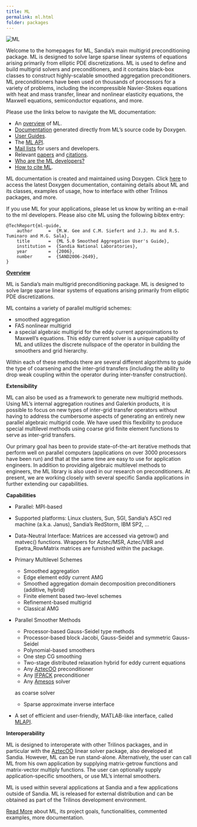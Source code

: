 ```yaml
---
title: ML
permalink: ml.html
folder: packages
---
```


![ML](http://trilinos.org/oldsite/packages/ml/ml.jpg)

Welcome to the homepages for ML, Sandia’s main multigrid preconditioning package. ML is designed to solve large sparse linear systems of equations arising primarily from elliptic PDE discretizations. ML is used to define and build multigrid solvers and preconditioners, and it contains black-box classes to construct highly-scalable smoothed aggregation preconditioners. ML preconditioners have been used on thousands of processors for a variety of problems, including the incompressible Navier-Stokes equations with heat and mass transfer, linear and nonlinear elasticity equations, the Maxwell equations, semiconductor equations, and more.

Please use the links below to navigate the ML documentation:

*   An [overview](http://trilinos.org/packages/ml#ml-overview) of ML.
*   [Documentation](http://trilinos.org/docs/dev/packages/ml/doc/html/index.html) generated directly from ML’s source code by Doxygen.
*   [User Guides](http://trilinos.org/packages/ml/ml-publications/#ml-user-guides "ML Publications").
*   The [ML API](http://trilinos.org/packages/ml/ml-api/).
*   [Mail lists](http://trilinos.org/oldsite/packages/ml/mail_lists.html) for users and developers.
*   Relevant [papers](http://trilinos.org/packages/ml/ml-publications/ "ML Publications") and [citations](http://trilinos.org/packages/ml/ml-citations/ "ML Citations").
*   [Who are the ML developers?](http://trilinos.org/oldsite/packages/ml/team.html)
*   [How to cite ML](#ml-how-to-cite).

ML documentation is created and maintained using Doxygen. Click [here](http://trilinos.sandia.gov/packages/ml/doxygen/development/inline/index.html) to access the latest Doxygen documentation, containing details about ML and its classes, examples of usage, how to interface with other Trilinos packages, and more.
 
If you use ML for your applications, please let us know by writing an e-mail to the ml developers. Please also cite ML using the following bibtex entry:

    @TechReport{ml-guide,
        author      =  {M.W. Gee and C.M. Siefert and J.J. Hu and R.S. Tuminaro and M.G. Sala},
        title       =  {ML 5.0 Smoothed Aggregation User's Guide},
        institution =  {Sandia National Laboratories},
        year        =  {2006},
        number      =  {SAND2006-2649},
    }

<a name="ml-overview"></a><span style="text-decoration: underline;">**Overview**</span>

ML is Sandia’s main multigrid preconditioning package. ML is designed to solve large sparse linear systems of equations arising primarily from elliptic PDE discretizations.

ML contains a variety of parallel multigrid schemes:

*   smoothed aggregation
*   FAS nonlinear multigrid
*   a special algebraic multigrid for the eddy current approximations to Maxwell’s equations. This eddy current solver is a unique capability of ML and utilizes the discrete nullspace of the operator in building the smoothers and grid hierarchy.

Within each of these methods there are several different algorithms to guide the type of coarsening and the inter-grid transfers (including the ability to drop weak coupling within the operator during inter-transfer construction).

**Extensibility**

ML can also be used as a framework to generate new multigrid methods. Using ML’s internal aggregation routines and Galerkin products, it is possible to focus on new types of inter-grid transfer operators without having to address the cumbersome aspects of generating an entirely new parallel algebraic multigrid code. We have used this flexibility to produce special multilevel methods using coarse grid finite element functions to serve as inter-grid transfers.

Our primary goal has been to provide state-of-the-art iterative methods that perform well on parallel computers (applications on over 3000 processors have been run) and that at the same time are easy to use for application engineers. In addition to providing algebraic multilevel methods to engineers, the ML library is also used in our research on preconditioners. At present, we are working closely with several specific Sandia applications in further extending our capabilities.

**Capabilities**

*   Parallel: MPI-based
*   Supported platforms: Linux clusters, Sun, SGI, Sandia’s ASCI red machine (a.k.a. Janus), Sandia’s RedStorm, IBM SP2, …
*   Data-Neutral Interface: Matrices are accessed via getrow() and matvec() functions. Wrappers for Aztec/MSR, Aztec/VBR and Epetra_RowMatrix matrices are furnished within the package.
*   Primary Multilevel Schemes
    *   Smoothed aggregation
    *   Edge element eddy current AMG
    *   Smoothed aggregation domain decomposition preconditioners (additive, hybrid)
    *   Finite element based two-level schemes
    *   Refinement-based multigrid
    *   Classical AMG
*   Parallel Smoother Methods

    *   Processor-based Gauss-Seidel type methods
    *   Processor-based block Jacobi, Gauss-Seidel and symmetric Gauss-Seidel
    *   Polynomial-based smoothers
    *   One step CG smoothing
    *   Two-stage distributed relaxation hybrid for eddy current equations
    *   Any [AztecOO](http://trilinos.org/packages/aztecoo/) preconditioner
    *   Any [IFPACK](http://trilinos.org/packages/ifpack/) preconditioner
    *   Any [Amesos](http://trilinos.org/packages/amesos/) solver

    as coarse solver

    *   Sparse approximate inverse interface
*   A set of efficient and user-friendly, MATLAB-like interface, called [MLAPI](http://trilinos.org/packages/ml/ml-api).

**Interoperability**

ML is designed to interoperate with other Trilinos packages, and in particular with the [AztecOO](http://trilinos.org/packages/aztecoo/) linear solver package, also developed at Sandia. However, ML can be run stand-alone. Alternatively, the user can call ML from his own application by supplying matrix-getrow functions and matrix-vector multiply functions. The user can optionally supply application-specific smoothers, or use ML’s internal smoothers.

ML is used within several applications at Sandia and a few applications outside of Sandia. ML is released for external distribution and can be obtained as part of the Trilinos development environment.

[Read More](http://trilinos.org/docs/dev/packages/ml/doc/html/index.html) about ML, its project goals, functionalities, commented examples, more documentation.